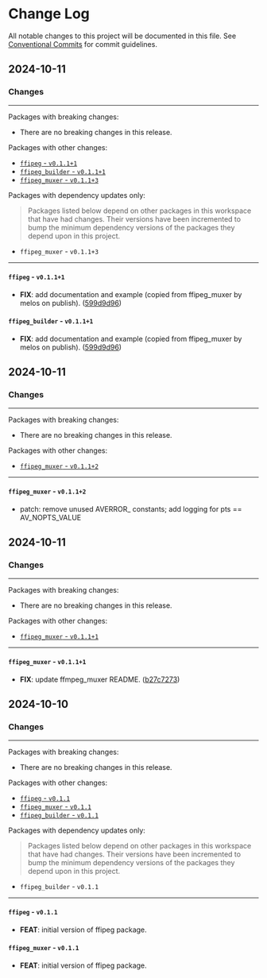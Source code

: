 # Change Log

All notable changes to this project will be documented in this file.
See [Conventional Commits](https://conventionalcommits.org) for commit guidelines.

## 2024-10-11

### Changes

---

Packages with breaking changes:

 - There are no breaking changes in this release.

Packages with other changes:

 - [`ffipeg` - `v0.1.1+1`](#ffipeg---v0111)
 - [`ffipeg_builder` - `v0.1.1+1`](#ffipeg_builder---v0111)
 - [`ffipeg_muxer` - `v0.1.1+3`](#ffipeg_muxer---v0113)

Packages with dependency updates only:

> Packages listed below depend on other packages in this workspace that have had changes. Their versions have been incremented to bump the minimum dependency versions of the packages they depend upon in this project.

 - `ffipeg_muxer` - `v0.1.1+3`

---

#### `ffipeg` - `v0.1.1+1`

 - **FIX**: add documentation and example (copied from ffipeg_muxer by melos on publish). ([599d9d96](https://github.com/dra11y/ffipeg-dart/commit/599d9d9619723f7d895e76213dfb1fbdaf601bac))

#### `ffipeg_builder` - `v0.1.1+1`

 - **FIX**: add documentation and example (copied from ffipeg_muxer by melos on publish). ([599d9d96](https://github.com/dra11y/ffipeg-dart/commit/599d9d9619723f7d895e76213dfb1fbdaf601bac))


## 2024-10-11

### Changes

---

Packages with breaking changes:

 - There are no breaking changes in this release.

Packages with other changes:

 - [`ffipeg_muxer` - `v0.1.1+2`](#ffipeg_muxer---v0112)

---

#### `ffipeg_muxer` - `v0.1.1+2`

 - patch: remove unused AVERROR_ constants; add logging for pts == AV_NOPTS_VALUE


## 2024-10-11

### Changes

---

Packages with breaking changes:

 - There are no breaking changes in this release.

Packages with other changes:

 - [`ffipeg_muxer` - `v0.1.1+1`](#ffipeg_muxer---v0111)

---

#### `ffipeg_muxer` - `v0.1.1+1`

 - **FIX**: update ffmpeg_muxer README. ([b27c7273](https://github.com/dra11y/ffipeg-dart/commit/b27c7273654c429704aee8fd94d33708c0e6c33b))


## 2024-10-10

### Changes

---

Packages with breaking changes:

 - There are no breaking changes in this release.

Packages with other changes:

 - [`ffipeg` - `v0.1.1`](#ffipeg---v011)
 - [`ffipeg_muxer` - `v0.1.1`](#ffipeg_muxer---v011)
 - [`ffipeg_builder` - `v0.1.1`](#ffipeg_builder---v0101)

Packages with dependency updates only:

> Packages listed below depend on other packages in this workspace that have had changes. Their versions have been incremented to bump the minimum dependency versions of the packages they depend upon in this project.

 - `ffipeg_builder` - `v0.1.1`

---

#### `ffipeg` - `v0.1.1`

 - **FEAT**: initial version of ffipeg package.

#### `ffipeg_muxer` - `v0.1.1`

 - **FEAT**: initial version of ffipeg package.


